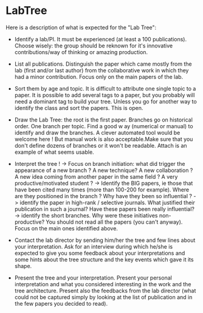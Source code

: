 # LabTree
Here is a description of what is expected for the "Lab Tree":

- Identify a lab/PI. It must be experienced (at least a 100 publications). Choose wisely: the group should be reknown for it's innovative contributions/way of thinking or amazing production.

- List all publications. Distinguish the paper which came mostly from the lab (first and/or last author) from the collaborative work in which they had a minor contribution. Focus only on the main papers of the lab.

- Sort them by age and topic. It is difficult to attribute one single topic to a paper. It is possible to add several tags to a paper, but you probably will need a dominant tag to build your tree. Unless you go for another way to identify the class and sort the papers. This is open.

- Draw the Lab Tree: the root is the first paper. Branches go on historical order. One branch per topic. Find a good w ay (numerical or manual) to identify and draw the branches. A clever automated tool would be welcome here ! But manual work is also acceptable.Make sure that you don't define dozens of branches or it won't be readable. Attach is an example of what seems usable.

- Interpret the tree !
-> Focus on branch initiation: what did trigger the appearance of a new branch ? A new technique? A new collaboration ? A new idea coming from another paper in the same field ? A very productive/motivated student ?
-> Identify the BIG papers, ie those that have been cited many times (more than 100-200 for example). Where are they positioned in the branch ? Why have they been so influential ?
-> identify the paper in high-rank / selective journals. What justified their publication in such a journal? Have these papers been really influential?
-> identify the short branches. Why were these initiatives non-productive?
You should not read all the papers (you can't anyway). Focus on the main ones identified above.

- Contact the lab director by sending him/her the tree and few lines about your interpretation. Ask for an interview during which he/she is expected to give you some feedback about your interpretations and some hints about the tree structure and the key events which gave it its shape.

- Present the tree and your interpretation. Present your personal interpretation and what you considered interesting in the work and the tree architecture. Present also the feedbacks from the lab director (what could not be captured simply by looking at the list of publication and in the few papers you decided to read).

